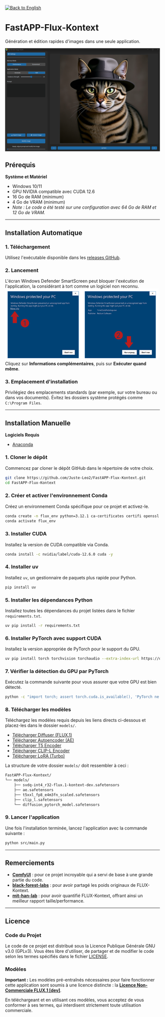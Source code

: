 <div align="left">
  <a href="../README.md" target="_blank"><img src="https://img.shields.io/badge/🇬🇧-Back%20to%20English-555555?style=flat&labelColor=333" alt="Back to English" /></a>
</div>

# FastAPP-Flux-Kontext

Génération et édition rapides d'images dans une seule application.

<p align="center">
  <img src="app.png" alt="Interface de FastAPP-Flux-Kontext">
</p>

## Prérequis

**Système et Matériel**
- Windows 10/11
- GPU NVIDIA compatible avec CUDA 12.6
- 16 Go de RAM (minimum)
- 4 Go de VRAM (minimum)
- *Note : Le code a été testé sur une configuration avec 64 Go de RAM et 12 Go de VRAM.*

---

## Installation Automatique

### 1. Téléchargement

Utilisez l'exécutable disponible dans les [releases GitHub](https://github.com/Juste-Leo2/FastAPP-Flux-Kontext/releases).

### 2. Lancement

L'écran Windows Defender SmartScreen peut bloquer l'exécution de l'application, la considérant à tort comme un logiciel non reconnu.
<br>
<img src="windows_screen.png" alt="Écran Windows Defender SmartScreen" width="500">
<br>
Cliquez sur **Informations complémentaires**, puis sur **Exécuter quand même**.

### 3. Emplacement d'installation

Privilégiez des emplacements standards (par exemple, sur votre bureau ou dans vos documents). Évitez les dossiers système protégés comme `C:\Program Files`.

---

## Installation Manuelle

**Logiciels Requis**
- [Anaconda](https://www.anaconda.com/products/individual)

### 1. Cloner le dépôt

Commencez par cloner le dépôt GitHub dans le répertoire de votre choix.

```bash
git clone https://github.com/Juste-Leo2/FastAPP-Flux-Kontext.git
cd FastAPP-Flux-Kontext
```

### 2. Créer et activer l'environnement Conda

Créez un environnement Conda spécifique pour ce projet et activez-le.

```bash
conda create -n flux_env python=3.12.1 ca-certificates certifi openssl -y
conda activate flux_env
```

### 3. Installer CUDA

Installez la version de CUDA compatible via Conda.

```bash
conda install -c nvidia/label/cuda-12.6.0 cuda -y
```

### 4. Installer uv

Installez `uv`, un gestionnaire de paquets plus rapide pour Python.

```bash
pip install uv
```

### 5. Installer les dépendances Python

Installez toutes les dépendances du projet listées dans le fichier `requirements.txt`.

```bash
uv pip install -r requirements.txt
```

### 6. Installer PyTorch avec support CUDA

Installez la version appropriée de PyTorch pour le support du GPU.

```bash
uv pip install torch torchvision torchaudio --extra-index-url https://download.pytorch.org/whl/cu126 --reinstall
```

### 7. Vérifier la détection du GPU par PyTorch

Exécutez la commande suivante pour vous assurer que votre GPU est bien détecté.

```bash
python -c "import torch; assert torch.cuda.is_available(), 'PyTorch ne détecte pas CUDA !'"
```

### 8. Télécharger les modèles

Téléchargez les modèles requis depuis les liens directs ci-dessous et placez-les dans le dossier `models/`.

- [Télécharger Diffuser (FLUX.1)](https://huggingface.co/mit-han-lab/nunchaku-flux.1-kontext-dev/resolve/main/svdq-int4_r32-flux.1-kontext-dev.safetensors)
- [Télécharger Autoencoder (AE)](https://huggingface.co/Comfy-Org/Lumina_Image_2.0_Repackaged/resolve/main/split_files/vae/ae.safetensors)
- [Télécharger T5 Encoder](https://huggingface.co/comfyanonymous/flux_text_encoders/resolve/main/t5xxl_fp8_e4m3fn_scaled.safetensors)
- [Télécharger CLIP-L Encoder](https://huggingface.co/comfyanonymous/flux_text_encoders/resolve/main/clip_l.safetensors)
- [Télécharger LoRA (Turbo)](https://huggingface.co/alimama-creative/FLUX.1-Turbo-Alpha/resolve/main/diffusion_pytorch_model.safetensors)

La structure de votre dossier `models/` doit ressembler à ceci :

```
FastAPP-Flux-Kontext/
└── models/
    ├── svdq-int4_r32-flux.1-kontext-dev.safetensors
    ├── ae.safetensors
    ├── t5xxl_fp8_e4m3fn_scaled.safetensors
    ├── clip_l.safetensors
    └── diffusion_pytorch_model.safetensors
```

### 9. Lancer l'application

Une fois l'installation terminée, lancez l'application avec la commande suivante :

```bash
python src/main.py
```

---

## Remerciements

- **[ComfyUI](https://github.com/comfyanonymous/ComfyUI)** : pour ce projet incroyable qui a servi de base à une grande partie du code.
- **[black-forest-labs](https://huggingface.co/black-forest-labs)** : pour avoir partagé les poids originaux de FLUX-Kontext.
- **[mit-han-lab](https://huggingface.co/mit-han-lab)** : pour avoir quantifié FLUX-Kontext, offrant ainsi un meilleur rapport taille/performance.

---

## Licence

### Code du Projet

Le code de ce projet est distribué sous la Licence Publique Générale GNU v3.0 (GPLv3). Vous êtes libre d'utiliser, de partager et de modifier le code selon les termes spécifiés dans le fichier [LICENSE](../LICENSE).

### Modèles

**Important :** Les modèles pré-entraînés nécessaires pour faire fonctionner cette application sont soumis à une licence distincte : la **[Licence Non-Commerciale FLUX.1 [dev]](https://huggingface.co/black-forest-labs/FLUX.1-Kontext-dev/blob/main/LICENSE.md)**.

En téléchargeant et en utilisant ces modèles, vous acceptez de vous conformer à ses termes, qui interdisent strictement toute utilisation commerciale.